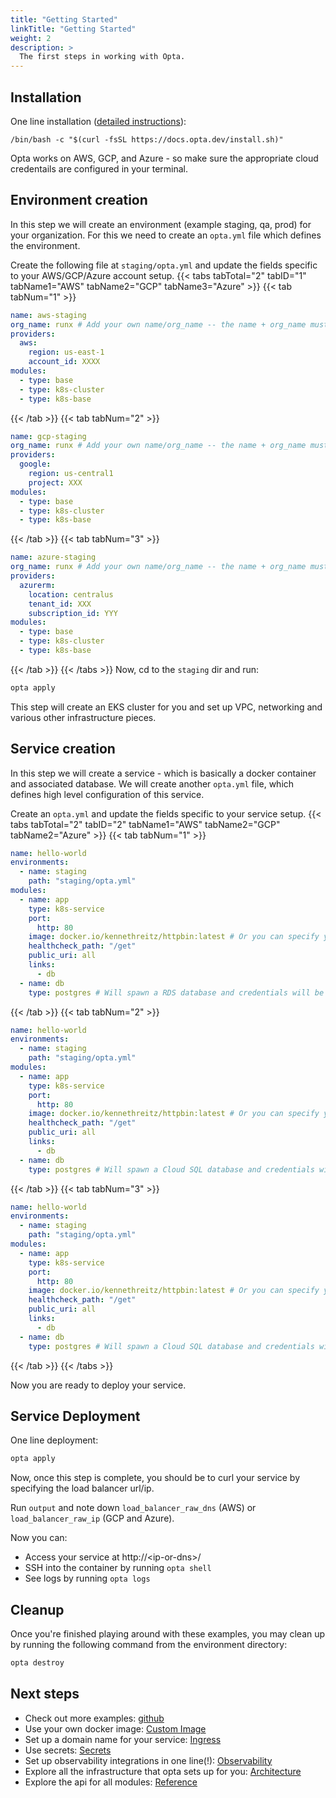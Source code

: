 ```yaml
---
title: "Getting Started"
linkTitle: "Getting Started"
weight: 2
description: >
  The first steps in working with Opta.
---
```



## Installation
One line installation ([detailed instructions](/installation)):
```
/bin/bash -c "$(curl -fsSL https://docs.opta.dev/install.sh)"
```

Opta works on AWS, GCP, and Azure - so make sure the appropriate cloud credentails are configured in your terminal.

## Environment creation
In this step we will create an environment (example staging, qa, prod) for your organization.
For this we need to create an `opta.yml` file which defines the environment.

Create the following file at `staging/opta.yml` and update the fields specific to your AWS/GCP/Azure account setup.
{{< tabs tabTotal="2" tabID="1" tabName1="AWS" tabName2="GCP" tabName3="Azure" >}}
{{< tab tabNum="1" >}}
```yaml
name: aws-staging
org_name: runx # Add your own name/org_name -- the name + org_name must be universally unique
providers:
  aws:
    region: us-east-1
    account_id: XXXX
modules:
  - type: base
  - type: k8s-cluster
  - type: k8s-base
```
{{< /tab >}}
{{< tab tabNum="2" >}}
```yaml
name: gcp-staging
org_name: runx # Add your own name/org_name -- the name + org_name must be universally unique
providers:
  google:
    region: us-central1
    project: XXX
modules:
  - type: base
  - type: k8s-cluster
  - type: k8s-base
```
{{< /tab >}}
{{< tab tabNum="3" >}}
```yaml
name: azure-staging
org_name: runx # Add your own name/org_name -- the name + org_name must be universally unique
providers:
  azurerm:
    location: centralus
    tenant_id: XXX
    subscription_id: YYY
modules:
  - type: base
  - type: k8s-cluster
  - type: k8s-base
```
{{< /tab >}}
{{< /tabs >}}
Now, cd to the `staging` dir and run:
```bash
opta apply
```

This step will create an EKS cluster for you and set up VPC, networking and various other infrastructure pieces.

## Service creation
In this step we will create a service - which is basically a docker container and associated database.
We will create another `opta.yml` file, which defines high level configuration of this service.

Create an `opta.yml` and update the fields specific to your service setup.
{{< tabs tabTotal="2" tabID="2" tabName1="AWS" tabName2="GCP" tabName2="Azure" >}}
{{< tab tabNum="1" >}}
```yaml
name: hello-world
environments:
  - name: staging
    path: "staging/opta.yml"
modules:
  - name: app
    type: k8s-service
    port:
      http: 80
    image: docker.io/kennethreitz/httpbin:latest # Or you can specify your own
    healthcheck_path: "/get"
    public_uri: all
    links:
      - db
  - name: db
    type: postgres # Will spawn a RDS database and credentials will be passed via env vars
```
{{< /tab >}}
{{< tab tabNum="2" >}}
```yaml
name: hello-world
environments:
  - name: staging
    path: "staging/opta.yml"
modules:
  - name: app
    type: k8s-service
    port:
      http: 80
    image: docker.io/kennethreitz/httpbin:latest # Or you can specify your own
    healthcheck_path: "/get"
    public_uri: all
    links:
      - db
  - name: db
    type: postgres # Will spawn a Cloud SQL database and credentials will be passed via env vars
```
{{< /tab >}}
{{< tab tabNum="3" >}}
```yaml
name: hello-world
environments:
  - name: staging
    path: "staging/opta.yml"
modules:
  - name: app
    type: k8s-service
    port:
      http: 80
    image: docker.io/kennethreitz/httpbin:latest # Or you can specify your own
    healthcheck_path: "/get"
    public_uri: all
    links:
      - db
  - name: db
    type: postgres # Will spawn a Cloud SQL database and credentials will be passed via env vars
```
{{< /tab >}}
{{< /tabs >}}

Now you are ready to deploy your service.

## Service Deployment
One line deployment:
```bash
opta apply
```

Now, once this step is complete, you should be to curl your service by specifying the load balancer url/ip.

Run `output` and note down `load_balancer_raw_dns` (AWS) or `load_balancer_raw_ip` (GCP and Azure).

Now you can:
- Access your service at http://\<ip-or-dns\>/
- SSH into the container by running `opta shell`
- See logs by running `opta logs`

## Cleanup
Once you're finished playing around with these examples, you may clean up by running the following command from the environment directory:
```bash
opta destroy
```

## Next steps
- Check out more examples: [github](https://github.com/run-x/opta/tree/main/examples)
- Use your own docker image: [Custom Image](/miscellaneous/custom_image)
- Set up a domain name for your service: [Ingress](/miscellaneous/ingress)
- Use secrets: [Secrets](/miscellaneous/secrets/)
- Set up observability integrations in one line(!): [Observability](/observability/)
- Explore all the infrastructure that opta sets up for you: [Architecture](/architecture/)
- Explore the api for all modules: [Reference](/modules-reference/)
